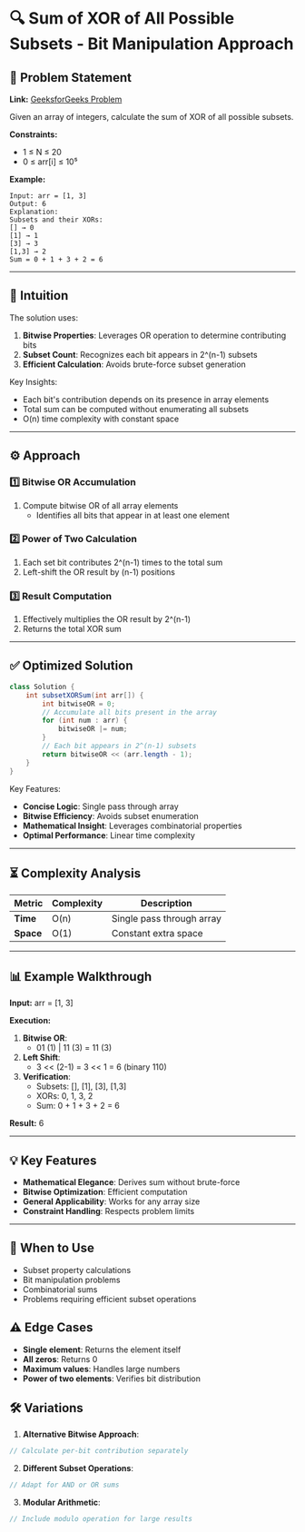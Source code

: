 # 🔍 Sum of XOR of All Possible Subsets - Bit Manipulation Approach

## 📜 Problem Statement
**Link:** [GeeksforGeeks Problem](https://www.geeksforgeeks.org/problems/sum-of-xor-of-all-possible-subsets/1?page=1&company=Google&sortBy=latest)

Given an array of integers, calculate the sum of XOR of all possible subsets.

**Constraints:**
- 1 ≤ N ≤ 20
- 0 ≤ arr[i] ≤ 10⁵

**Example:**
```text
Input: arr = [1, 3]
Output: 6
Explanation: 
Subsets and their XORs:
[] → 0
[1] → 1
[3] → 3
[1,3] → 2
Sum = 0 + 1 + 3 + 2 = 6
```

---

## 🧠 Intuition
The solution uses:
1. **Bitwise Properties**: Leverages OR operation to determine contributing bits
2. **Subset Count**: Recognizes each bit appears in 2^(n-1) subsets
3. **Efficient Calculation**: Avoids brute-force subset generation

Key Insights:
- Each bit's contribution depends on its presence in array elements
- Total sum can be computed without enumerating all subsets
- O(n) time complexity with constant space

---

## ⚙️ Approach
### **1️⃣ Bitwise OR Accumulation**
1. Compute bitwise OR of all array elements
   - Identifies all bits that appear in at least one element

### **2️⃣ Power of Two Calculation**
1. Each set bit contributes 2^(n-1) times to the total sum
2. Left-shift the OR result by (n-1) positions

### **3️⃣ Result Computation**
1. Effectively multiplies the OR result by 2^(n-1)
2. Returns the total XOR sum

---

## ✅ Optimized Solution
```java
class Solution {
    int subsetXORSum(int arr[]) {
        int bitwiseOR = 0;
        // Accumulate all bits present in the array
        for (int num : arr) {
            bitwiseOR |= num;
        }
        // Each bit appears in 2^(n-1) subsets
        return bitwiseOR << (arr.length - 1);
    }
}
```

Key Features:
- **Concise Logic**: Single pass through array
- **Bitwise Efficiency**: Avoids subset enumeration
- **Mathematical Insight**: Leverages combinatorial properties
- **Optimal Performance**: Linear time complexity

---

## ⏳ Complexity Analysis
| Metric          | Complexity | Description |
|-----------------|------------|-------------|
| **Time**        | O(n)       | Single pass through array |
| **Space**       | O(1)       | Constant extra space |

---

## 📊 Example Walkthrough

**Input:** arr = [1, 3]

**Execution:**
1. **Bitwise OR**:
   - 01 (1) | 11 (3) = 11 (3)
2. **Left Shift**:
   - 3 << (2-1) = 3 << 1 = 6 (binary 110)
3. **Verification**:
   - Subsets: [], [1], [3], [1,3]
   - XORs: 0, 1, 3, 2
   - Sum: 0 + 1 + 3 + 2 = 6

**Result:** 6

---

## 💡 Key Features
- **Mathematical Elegance**: Derives sum without brute-force
- **Bitwise Optimization**: Efficient computation
- **General Applicability**: Works for any array size
- **Constraint Handling**: Respects problem limits

---

## 🚀 When to Use
- Subset property calculations
- Bit manipulation problems
- Combinatorial sums
- Problems requiring efficient subset operations

## ⚠️ Edge Cases
- **Single element**: Returns the element itself
- **All zeros**: Returns 0
- **Maximum values**: Handles large numbers
- **Power of two elements**: Verifies bit distribution

## 🛠 Variations
1. **Alternative Bitwise Approach**:
```java
// Calculate per-bit contribution separately
```

2. **Different Subset Operations**:
```java
// Adapt for AND or OR sums
```

3. **Modular Arithmetic**:
```java
// Include modulo operation for large results
```